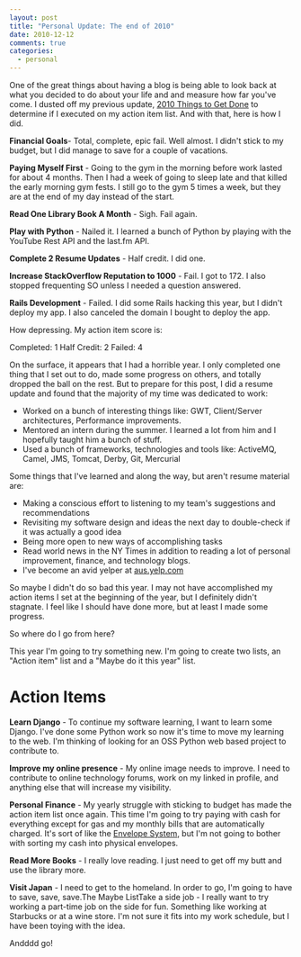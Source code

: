 ```yaml
---
layout: post
title: "Personal Update: The end of 2010"
date: 2010-12-12
comments: true
categories: 
  - personal
---
```



One of the great things about having a blog is being able to look back at what you decided to do about your life and and measure how far you've come. I dusted off my previous update, [2010 Things to Get Done][1] to determine if I executed on my action item list. And with that, here is how I did.

**Financial Goals**- Total, complete, epic fail. Well almost. I didn't stick to my budget, but I did manage to save for a couple of vacations.

**Paying Myself First** - Going to the gym in the morning before work lasted for about 4 months. Then I had a week of going to sleep late and that killed the early morning gym fests. I still go to the gym 5 times a week, but they are at the end of my day instead of the start.

**Read One Library Book A Month** - Sigh. Fail again. 

**Play with Python** - Nailed it. I learned a bunch of Python by playing with the YouTube Rest API and the last.fm API. 

**Complete 2 Resume Updates** - Half credit. I did one.

**Increase StackOverflow Reputation to 1000** - Fail. I got to 172. I also stopped frequenting SO unless I needed a question answered.

**Rails Development** - Failed. I did some Rails hacking this year, but I didn't deploy my app. I also canceled the domain I bought to deploy the app.

How depressing. My action item score is:

Completed: 1
Half Credit: 2
Failed: 4

On the surface, it appears that I had a horrible year. I only completed one thing that I set out to do, made some progress on others, and totally dropped the ball on the rest. But to prepare for this post, I did a resume update and found that the majority of my time was dedicated to work: 

- Worked on a bunch of interesting things like: GWT, Client/Server architectures, Performance improvements.
- Mentored an intern during the summer. I learned a lot from him and I hopefully taught him a bunch of stuff. 
- Used a bunch of frameworks, technologies and tools like: ActiveMQ, Camel, JMS, Tomcat, Derby, Git, Mercurial

Some things that I've learned and along the way, but aren't resume material are: 
- Making a conscious effort to listening to my team's suggestions and recommendations 
- Revisiting my software design and ideas the next day to double-check if it was actually a good idea 
- Being more open to new ways of accomplishing tasks 
- Read world news in the NY Times in addition to reading a lot of personal improvement, finance, and technology blogs. 
- I've become an avid yelper at [aus.yelp.com][2] 

So maybe I didn't do so bad this year. I may not have accomplished my action items I set at the beginning of the year, but I definitely didn't stagnate. I feel like I should have done more, but at least I made some progress.

So where do I go from here?

This year I'm going to try something new. I'm going to create two lists, an "Action item" list and a "Maybe do it this year" list.

# Action Items

**Learn Django** - To continue my software learning, I want to learn some Django. I've done some Python work so now it's time to move my learning to the web. I'm thinking of looking for an OSS Python web based project to contribute to.

**Improve my online presence** - My online image needs to improve. I need to contribute to online technology forums, work on my linked in profile, and anything else that will increase my visibility.

**Personal Finance** - My yearly struggle with sticking to budget has made the action item list once again. This time I'm going to try paying with cash for everything except for gas and my monthly bills that are automatically charged. It's sort of like the [Envelope System][3], but I'm not going to bother with sorting my cash into physical envelopes.

**Read More Books** - I really love reading. I just need to get off my butt and use the library more.

**Visit Japan** - I need to get to the homeland. In order to go, I'm going to have to save, save, save.The Maybe ListTake a side job - I really want to try working a part-time job on the side for fun. Something like working at Starbucks or at a wine store. I'm not sure it fits into my work schedule, but I have been toying with the idea.

Andddd go!


  [1]: http://austenito.blogspot.com/2010/01/2010-things-to-get-done.html
  [2]: http://aus.yelp.com/
  [3]: http://www.daveramsey.com/article/dave-ramseys-envelope-system/lifeandmoney_budgeting/
